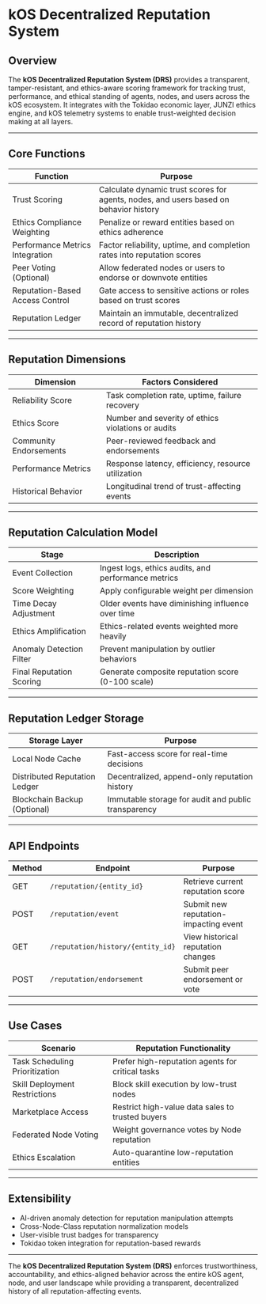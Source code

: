 # kOS Decentralized Reputation System

## Overview
The **kOS Decentralized Reputation System (DRS)** provides a transparent, tamper-resistant, and ethics-aware scoring framework for tracking trust, performance, and ethical standing of agents, nodes, and users across the kOS ecosystem. It integrates with the Tokidao economic layer, JUNZI ethics engine, and kOS telemetry systems to enable trust-weighted decision making at all layers.

---

## Core Functions

| Function                  | Purpose                                      |
|-------------------- |------------------------------------------ |
| Trust Scoring          | Calculate dynamic trust scores for agents, nodes, and users based on behavior history |
| Ethics Compliance Weighting | Penalize or reward entities based on ethics adherence |
| Performance Metrics Integration | Factor reliability, uptime, and completion rates into reputation scores |
| Peer Voting (Optional) | Allow federated nodes or users to endorse or downvote entities |
| Reputation-Based Access Control | Gate access to sensitive actions or roles based on trust scores |
| Reputation Ledger       | Maintain an immutable, decentralized record of reputation history |

---

## Reputation Dimensions

| Dimension               | Factors Considered                              |
|------------------ |------------------------------------------ |
| Reliability Score     | Task completion rate, uptime, failure recovery |
| Ethics Score          | Number and severity of ethics violations or audits |
| Community Endorsements | Peer-reviewed feedback and endorsements |
| Performance Metrics   | Response latency, efficiency, resource utilization |
| Historical Behavior   | Longitudinal trend of trust-affecting events |

---

## Reputation Calculation Model

| Stage                    | Description                                  |
|------------------- |-------------------------------------- |
| Event Collection         | Ingest logs, ethics audits, and performance metrics |
| Score Weighting          | Apply configurable weight per dimension |
| Time Decay Adjustment    | Older events have diminishing influence over time |
| Ethics Amplification     | Ethics-related events weighted more heavily |
| Anomaly Detection Filter | Prevent manipulation by outlier behaviors |
| Final Reputation Scoring | Generate composite reputation score (0-100 scale) |

---

## Reputation Ledger Storage

| Storage Layer          | Purpose                                      |
|------------------ |------------------------------------ |
| Local Node Cache    | Fast-access score for real-time decisions |
| Distributed Reputation Ledger | Decentralized, append-only reputation history |
| Blockchain Backup (Optional) | Immutable storage for audit and public transparency |

---

## API Endpoints

| Method | Endpoint                   | Purpose                          |
|------ |----------------------- |---------------------------- |
| GET   | `/reputation/{entity_id}` | Retrieve current reputation score |
| POST  | `/reputation/event`      | Submit new reputation-impacting event |
| GET   | `/reputation/history/{entity_id}` | View historical reputation changes |
| POST  | `/reputation/endorsement` | Submit peer endorsement or vote |

---

## Use Cases

| Scenario                   | Reputation Functionality                    |
|-------------------- |------------------------------------ |
| Task Scheduling Prioritization | Prefer high-reputation agents for critical tasks |
| Skill Deployment Restrictions | Block skill execution by low-trust nodes |
| Marketplace Access | Restrict high-value data sales to trusted buyers |
| Federated Node Voting | Weight governance votes by Node reputation |
| Ethics Escalation | Auto-quarantine low-reputation entities |

---

## Extensibility

- AI-driven anomaly detection for reputation manipulation attempts
- Cross-Node-Class reputation normalization models
- User-visible trust badges for transparency
- Tokidao token integration for reputation-based rewards

---

The **kOS Decentralized Reputation System (DRS)** enforces trustworthiness, accountability, and ethics-aligned behavior across the entire kOS agent, node, and user landscape while providing a transparent, decentralized history of all reputation-affecting events.

